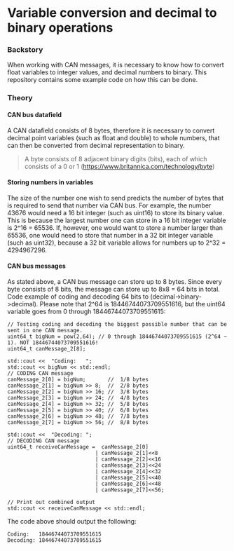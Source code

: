# Variable conversion and decimal to binary operations

### Backstory
When working with CAN messages, it is necessary to know how to convert float variables to integer values, and decimal numbers to binary. This repository contains some example code on how this can be done.

### Theory
#### CAN bus datafield
A CAN datafield consists of 8 bytes, therefore it is necessary to convert decimal point variables (such as float and double) to whole numbers, that can then be converted from decimal representation to binary.
> A byte consists of 8 adjacent binary digits (bits), each of which consists of a 0 or 1 (https://www.britannica.com/technology/byte)

#### Storing numbers in variables
The size of the number one wish to send predicts the number of bytes that is required to send that number via CAN bus. For example, the number 43676 would need a 16 bit integer (such as uint16) to store its binary value. This is because the largest number one can store in a 16 bit integer variable is 2^16 = 65536. If, however, one would want to store a number larger than 65536, one would need to store that number in a 32 bit integer variable (such as uint32), because a 32 bit variable allows for numbers up to 2^32 = 4294967296.

#### CAN bus messages
As stated above, a CAN bus message can store up to 8 bytes. Since every byte consists of 8 bits, the message can store up to 8x8 = 64 bits in total.
Code example of coding and decoding 64 bits to (decimal->binary->decimal). Please note that 2^64 is 18446744073709551616, but the uint64 variable goes from 0 through 18446744073709551615:

    // Testing coding and decoding the biggest possible number that can be sent in one CAN message.
    uint64_t bigNum = pow(2,64); // 0 through 18446744073709551615 (2^64 − 1). NOT 18446744073709551616!
    uint64_t canMessage_2[8];

    std::cout <<  "Coding:   ";
    std::cout << bigNum << std::endl;
    // CODING CAN message
    canMessage_2[0] = bigNum;       //  1/8 bytes
    canMessage_2[1] = bigNum >> 8;  //  2/8 bytes
    canMessage_2[2] = bigNum >> 16; //  3/8 bytes
    canMessage_2[3] = bigNum >> 24; //  4/8 bytes
    canMessage_2[4] = bigNum >> 32; //  5/8 bytes
    canMessage_2[5] = bigNum >> 40; //  6/8 bytes
    canMessage_2[6] = bigNum >> 48; //  7/8 bytes
    canMessage_2[7] = bigNum >> 56; //  8/8 bytes

    std::cout <<  "Decoding: ";
    // DECODING CAN message
    uint64_t receiveCanMessage =  canMessage_2[0]
                                | canMessage_2[1]<<8
                                | canMessage_2[2]<<16
                                | canMessage_2[3]<<24
                                | canMessage_2[4]<<32
                                | canMessage_2[5]<<40
                                | canMessage_2[6]<<48
                                | canMessage_2[7]<<56;

    // Print out combined output
    std::cout << receiveCanMessage << std::endl;
  
The code above should output the following:

    Coding:   18446744073709551615
    Decoding: 18446744073709551615

